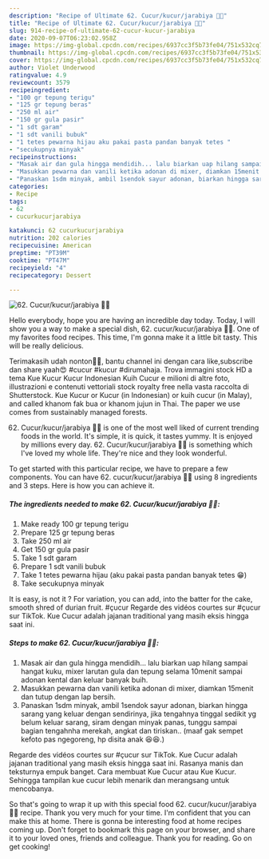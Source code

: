 ```yaml
---
description: "Recipe of Ultimate 62. Cucur/kucur/jarabiya 💚💚"
title: "Recipe of Ultimate 62. Cucur/kucur/jarabiya 💚💚"
slug: 914-recipe-of-ultimate-62-cucur-kucur-jarabiya
date: 2020-09-07T06:23:02.958Z
image: https://img-global.cpcdn.com/recipes/6937cc3f5b73fe04/751x532cq70/62-cucurkucurjarabiya-💚💚-foto-resep-utama.jpg
thumbnail: https://img-global.cpcdn.com/recipes/6937cc3f5b73fe04/751x532cq70/62-cucurkucurjarabiya-💚💚-foto-resep-utama.jpg
cover: https://img-global.cpcdn.com/recipes/6937cc3f5b73fe04/751x532cq70/62-cucurkucurjarabiya-💚💚-foto-resep-utama.jpg
author: Violet Underwood
ratingvalue: 4.9
reviewcount: 3579
recipeingredient:
- "100 gr tepung terigu"
- "125 gr tepung beras"
- "250 ml air"
- "150 gr gula pasir"
- "1 sdt garam"
- "1 sdt vanili bubuk"
- "1 tetes pewarna hijau aku pakai pasta pandan banyak tetes "
- "secukupnya minyak"
recipeinstructions:
- "Masak air dan gula hingga mendidih... lalu biarkan uap hilang sampai hangat kuku, mixer larutan gula dan tepung selama 10menit sampai adonan kental dan keluar banyak buih."
- "Masukkan pewarna dan vanili ketika adonan di mixer, diamkan 15menit dan tutup dengan lap bersih."
- "Panaskan 1sdm minyak, ambil 1sendok sayur adonan, biarkan hingga sarang yang keluar dengan sendirinya, jika tengahnya tinggal sedikit yg belum keluar sarang, siram dengan minyak panas, tunggu sampai bagian tengahnha merekah, angkat dan tiriskan.. (maaf gak sempet kefoto pas ngegoreng, hp disita anak 😆😆.)"
categories:
- Recipe
tags:
- 62
- cucurkucurjarabiya

katakunci: 62 cucurkucurjarabiya 
nutrition: 202 calories
recipecuisine: American
preptime: "PT39M"
cooktime: "PT47M"
recipeyield: "4"
recipecategory: Dessert

---
```



![62. Cucur/kucur/jarabiya 💚💚](https://img-global.cpcdn.com/recipes/6937cc3f5b73fe04/751x532cq70/62-cucurkucurjarabiya-💚💚-foto-resep-utama.jpg)

Hello everybody, hope you are having an incredible day today. Today, I will show you a way to make a special dish, 62. cucur/kucur/jarabiya 💚💚. One of my favorites food recipes. This time, I'm gonna make it a little bit tasty. This will be really delicious.

Terimakasih udah nonton🙏😊, bantu channel ini dengan cara like,subscribe dan share yaah😍 #cucur #kucur #dirumahaja. Trova immagini stock HD a tema Kue Kucur Kucur Indonesian Kuih Cucur e milioni di altre foto, illustrazioni e contenuti vettoriali stock royalty free nella vasta raccolta di Shutterstock. Kue Kucur or Kucur (in Indonesian) or kuih cucur (in Malay), and called khanom fak bua or khanom jujun in Thai. The paper we use comes from sustainably managed forests.

62. Cucur/kucur/jarabiya 💚💚 is one of the most well liked of current trending foods in the world. It's simple, it is quick, it tastes yummy. It is enjoyed by millions every day. 62. Cucur/kucur/jarabiya 💚💚 is something which I've loved my whole life. They're nice and they look wonderful.


To get started with this particular recipe, we have to prepare a few components. You can have 62. cucur/kucur/jarabiya 💚💚 using 8 ingredients and 3 steps. Here is how you can achieve it.

<!--inarticleads1-->

##### The ingredients needed to make 62. Cucur/kucur/jarabiya 💚💚:

1. Make ready 100 gr tepung terigu
1. Prepare 125 gr tepung beras
1. Take 250 ml air
1. Get 150 gr gula pasir
1. Take 1 sdt garam
1. Prepare 1 sdt vanili bubuk
1. Take 1 tetes pewarna hijau (aku pakai pasta pandan banyak tetes 😁)
1. Take secukupnya minyak


It is easy, is not it ? For variation, you can add, into the batter for the cake, smooth shred of durian fruit. #çucur Regarde des vidéos courtes sur #çucur sur TikTok. Kue Cucur adalah jajanan traditional yang masih eksis hingga saat ini. 

<!--inarticleads2-->

##### Steps to make 62. Cucur/kucur/jarabiya 💚💚:

1. Masak air dan gula hingga mendidih... lalu biarkan uap hilang sampai hangat kuku, mixer larutan gula dan tepung selama 10menit sampai adonan kental dan keluar banyak buih.
1. Masukkan pewarna dan vanili ketika adonan di mixer, diamkan 15menit dan tutup dengan lap bersih.
1. Panaskan 1sdm minyak, ambil 1sendok sayur adonan, biarkan hingga sarang yang keluar dengan sendirinya, jika tengahnya tinggal sedikit yg belum keluar sarang, siram dengan minyak panas, tunggu sampai bagian tengahnha merekah, angkat dan tiriskan.. (maaf gak sempet kefoto pas ngegoreng, hp disita anak 😆😆.)


Regarde des vidéos courtes sur #çucur sur TikTok. Kue Cucur adalah jajanan traditional yang masih eksis hingga saat ini. Rasanya manis dan teksturnya empuk banget. Cara membuat Kue Cucur atau Kue Kucur. Sehingga tampilan kue cucur lebih menarik dan merangsang untuk mencobanya. 

So that's going to wrap it up with this special food 62. cucur/kucur/jarabiya 💚💚 recipe. Thank you very much for your time. I'm confident that you can make this at home. There is gonna be interesting food at home recipes coming up. Don't forget to bookmark this page on your browser, and share it to your loved ones, friends and colleague. Thank you for reading. Go on get cooking!
